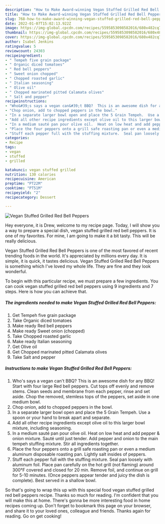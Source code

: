 ```yaml
---
description: "How to Make Award-winning Vegan Stuffed Grilled Red Bell Peppers"
title: "How to Make Award-winning Vegan Stuffed Grilled Red Bell Peppers"
slug: 768-how-to-make-award-winning-vegan-stuffed-grilled-red-bell-peppers
date: 2022-01-07T15:02:13.922Z
image: https://img-global.cpcdn.com/recipes/5595853098582016/680x482cq70/vegan-stuffed-grilled-red-bell-peppers-recipe-main-photo.jpg
thumbnail: https://img-global.cpcdn.com/recipes/5595853098582016/680x482cq70/vegan-stuffed-grilled-red-bell-peppers-recipe-main-photo.jpg
cover: https://img-global.cpcdn.com/recipes/5595853098582016/680x482cq70/vegan-stuffed-grilled-red-bell-peppers-recipe-main-photo.jpg
author: Isabel Jenkins
ratingvalue: 5
reviewcount: 24303
recipeingredient:
- " Tempeh five grain package"
- " Organic diced tomatoes"
- " Red bell peppers"
- " Sweet onion chopped"
- " Chopped roasted garlic"
- " Italian seasoning"
- " Olive oil"
- " Chopped marinated pitted Calamata olives"
- " Salt and pepper"
recipeinstructions:
- "Who&#39;s says a vegan can&#39;t BBQ?  This is an awesome dish for any BBQ!  Start with four large Red bell peppers.  Cut tops off evenly and remove stems.  Clean seeds and membrane from each pepper, rinse and set aside.  Chop the removed, stemless tops of the peppers, set aside in one medium bowl."
- "Chop onion, add to chopped peppers in the bowl."
- "In a separate larger bowl open and place the 5 Grain Tempeh.  Use a spoon or your hand to break apart and separate."
- "Add all other recipe ingredients except olive oil to this larger bowl mixture, including seasoning."
- "In a medium sauté pan pour olive oil.  Heat on low heat and add pepper &amp; onion mixture.  Sauté until just tender.  Add pepper and onion to the main tempeh stuffing mixture.  Stir all ingredients together."
- "Place the four peppers onto a grill safe roasting pan or even a medium aluminum disposable roasting pan.  Lightly salt insides of peppers."
- "Stuff each pepper full with the stuffing mixture.  Seal pan loosely with aluminum foil.  Place pan carefully on the hot grill (not flaming) around 300°F covered and closed for 20 min.  Remove foil, and continue on grill for 5-10 minutes.  (Once peppers appear tender and juicy the dish is complete).  Best served in a shallow bowl."
categories:
- Recipe
tags:
- vegan
- stuffed
- grilled

katakunci: vegan stuffed grilled 
nutrition: 130 calories
recipecuisine: American
preptime: "PT22M"
cooktime: "PT51M"
recipeyield: "2"
recipecategory: Dessert

---
```



![Vegan Stuffed Grilled Red Bell Peppers](https://img-global.cpcdn.com/recipes/5595853098582016/680x482cq70/vegan-stuffed-grilled-red-bell-peppers-recipe-main-photo.jpg)

Hey everyone, it is Drew, welcome to my recipe page. Today, I will show you a way to prepare a special dish, vegan stuffed grilled red bell peppers. It is one of my favorites. For mine, I am going to make it a bit tasty. This will be really delicious.

Vegan Stuffed Grilled Red Bell Peppers is one of the most favored of recent trending foods in the world. It's appreciated by millions every day. It is simple, it is quick, it tastes delicious. Vegan Stuffed Grilled Red Bell Peppers is something which I've loved my whole life. They are fine and they look wonderful.




To begin with this particular recipe, we must prepare a few ingredients. You can cook vegan stuffed grilled red bell peppers using 9 ingredients and 7 steps. Here is how you can achieve that.

<!--inarticleads1-->

##### The ingredients needed to make Vegan Stuffed Grilled Red Bell Peppers:

1. Get  Tempeh five grain package
1. Take  Organic diced tomatoes
1. Make ready  Red bell peppers
1. Make ready  Sweet onion (chopped)
1. Take  Chopped roasted garlic
1. Make ready  Italian seasoning
1. Get  Olive oil
1. Get  Chopped marinated pitted Calamata olives
1. Take  Salt and pepper




<!--inarticleads2-->

##### Instructions to make Vegan Stuffed Grilled Red Bell Peppers:

1. Who&#39;s says a vegan can&#39;t BBQ?  This is an awesome dish for any BBQ!  Start with four large Red bell peppers.  Cut tops off evenly and remove stems.  Clean seeds and membrane from each pepper, rinse and set aside.  Chop the removed, stemless tops of the peppers, set aside in one medium bowl.
1. Chop onion, add to chopped peppers in the bowl.
1. In a separate larger bowl open and place the 5 Grain Tempeh.  Use a spoon or your hand to break apart and separate.
1. Add all other recipe ingredients except olive oil to this larger bowl mixture, including seasoning.
1. In a medium sauté pan pour olive oil.  Heat on low heat and add pepper &amp; onion mixture.  Sauté until just tender.  Add pepper and onion to the main tempeh stuffing mixture.  Stir all ingredients together.
1. Place the four peppers onto a grill safe roasting pan or even a medium aluminum disposable roasting pan.  Lightly salt insides of peppers.
1. Stuff each pepper full with the stuffing mixture.  Seal pan loosely with aluminum foil.  Place pan carefully on the hot grill (not flaming) around 300°F covered and closed for 20 min.  Remove foil, and continue on grill for 5-10 minutes.  (Once peppers appear tender and juicy the dish is complete).  Best served in a shallow bowl.




So that's going to wrap this up with this special food vegan stuffed grilled red bell peppers recipe. Thanks so much for reading. I'm confident that you will make this at home. There's gonna be more interesting food in home recipes coming up. Don't forget to bookmark this page on your browser, and share it to your loved ones, colleague and friends. Thanks again for reading. Go on get cooking!
